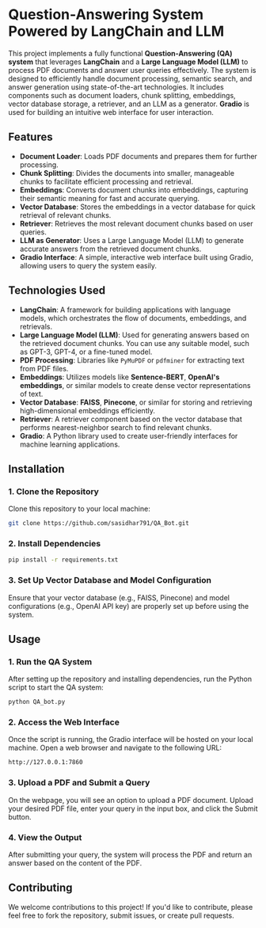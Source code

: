 # Question-Answering System Powered by LangChain and LLM

This project implements a fully functional **Question-Answering (QA) system** that leverages **LangChain** and a **Large Language Model (LLM)** to process PDF documents and answer user queries effectively. The system is designed to efficiently handle document processing, semantic search, and answer generation using state-of-the-art technologies. It includes components such as document loaders, chunk splitting, embeddings, vector database storage, a retriever, and an LLM as a generator. **Gradio** is used for building an intuitive web interface for user interaction.

## Features

- **Document Loader**: Loads PDF documents and prepares them for further processing.
- **Chunk Splitting**: Divides the documents into smaller, manageable chunks to facilitate efficient processing and retrieval.
- **Embeddings**: Converts document chunks into embeddings, capturing their semantic meaning for fast and accurate querying.
- **Vector Database**: Stores the embeddings in a vector database for quick retrieval of relevant chunks.
- **Retriever**: Retrieves the most relevant document chunks based on user queries.
- **LLM as Generator**: Uses a Large Language Model (LLM) to generate accurate answers from the retrieved document chunks.
- **Gradio Interface**: A simple, interactive web interface built using Gradio, allowing users to query the system easily.

## Technologies Used

- **LangChain**: A framework for building applications with language models, which orchestrates the flow of documents, embeddings, and retrievals.
- **Large Language Model (LLM)**: Used for generating answers based on the retrieved document chunks. You can use any suitable model, such as GPT-3, GPT-4, or a fine-tuned model.
- **PDF Processing**: Libraries like `PyMuPDF` or `pdfminer` for extracting text from PDF files.
- **Embeddings**: Utilizes models like **Sentence-BERT**, **OpenAI's embeddings**, or similar models to create dense vector representations of text.
- **Vector Database**: **FAISS**, **Pinecone**, or similar for storing and retrieving high-dimensional embeddings efficiently.
- **Retriever**: A retriever component based on the vector database that performs nearest-neighbor search to find relevant chunks.
- **Gradio**: A Python library used to create user-friendly interfaces for machine learning applications.

## Installation

### 1. Clone the Repository
Clone this repository to your local machine:
```bash
git clone https://github.com/sasidhar791/QA_Bot.git
```

### 2. Install Dependencies
```bash
pip install -r requirements.txt
```
### 3. Set Up Vector Database and Model Configuration
Ensure that your vector database (e.g., FAISS, Pinecone) and model configurations (e.g., OpenAI API key) are properly set up before using the system.

## Usage
### 1. Run the QA System
After setting up the repository and installing dependencies, run the Python script to start the QA system:
```bash
python QA_bot.py
```

### 2. Access the Web Interface
Once the script is running, the Gradio interface will be hosted on your local machine. Open a web browser and navigate to the following URL:
```bash
http://127.0.0.1:7860
```

### 3. Upload a PDF and Submit a Query
On the webpage, you will see an option to upload a PDF document. Upload your desired PDF file, enter your query in the input box, and click the Submit button.


### 4. View the Output
After submitting your query, the system will process the PDF and return an answer based on the content of the PDF.

## Contributing
We welcome contributions to this project! If you'd like to contribute, please feel free to fork the repository, submit issues, or create pull requests.

